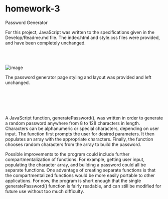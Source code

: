 # homework-3
Password Generator

For this project, JavaScript was written to the specifications given in the Develop/Readme.md file. The index.html and style.css files were provided, and have been completely unchanged.

<br>
<br>

![image](https://user-images.githubusercontent.com/64618290/88606894-af86a300-d032-11ea-968d-b14821a6f140.png)


The password generator page styling and layout was provided and left unchanged.

<br><br><br><br>

A JavaScript function, generatePassword(), was written in order to generate a random password anywhere from 8 to 128 characters in length. Characters can be alphanumeric or special characters, depending on user input. The function first prompts the user for desired parameters. It then populates an array with the appropriate characters. Finally, the function chooses random characters from the array to build the password.

Possible improvements to the program could include further compartmentalization of functions. For example, getting user input, populating the character array, and building a password could all be separate functions. One advantage of creating separate functions is that the compartmentalized functions would be more easily portable to other applications. For now, the program is short enough that the single generatePassword() function is fairly readable, and can still be modified for future use without too much difficulty.

